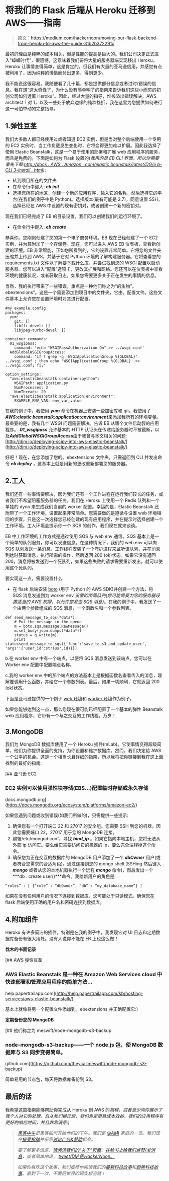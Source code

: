 # 将我们的 Flask 后端从 Heroku 迁移到 AWS——指南

> 原文：<https://medium.com/hackernoon/moving-our-flask-backend-from-heroku-to-aws-the-guide-31b2b372291c>

最初的理由是纯粹的成本相关，但是性能的提高是巨大的。我们公司决定正式进入“蟑螂时代”，很遗憾，这意味着我们要将大量的服务器端实现移出 Heroku。Heroku 让事情变得简单，这是肯定的，但我们有大量的亚马逊信用，并感觉有点被利用了，因为纯粹的懒惰而付出更多，得到更少。

我不能说这很容易。我随便看了几十篇，都是提供部分信息或者过时/错误的信息。我在想“这太奇怪了，为什么没有简单明了的指南来告诉我们这些小而穷的初创公司如何远离 Heroku”。因此，经过大量的指导，堆栈溢出错误解决，AWS architect 1 对 1，以及一些处于放弃边缘的纯粹挫折，我在这里为您提供如何进行这一可怕举动的完整指导。

## 1.弹性豆茎

我们大多数人都已经使用过或者知道 EC2 实例，但是当对整个后端使用一个专用的 EC2 实例时，当工作负载发生变化时，它将变得更加难以扩展。因此我选择了使用 Elastic Beanstalk，这是一个易于使用的部署和扩展 web 应用程序的服务，而且是免费的。下面是如何为 Flask 设置的(*我用的是 EB CLI 界面，所以你需要事先下载:*[*http://docs . AWS . Amazon . com/elastic beanstalk/latest/DG/e b-CLI 3-install . html*](http://docs.aws.amazon.com/elasticbeanstalk/latest/dg/eb-cli3-install.html)*)*:

*   转到项目所在的文件夹
*   在命令行中键入: ***eb init***
*   选择您所在的地区，创建一个新的应用程序，输入它的名称，然后选择它的平台(在我们的例子中是 Python)。选择版本(最有可能是 2.7)，同意设置 SSH，选择已经在 AWS 中设置的现有密钥对，或者创建一个新的密钥对。

现在我们已经完成了 EB 的目录设置，我们可以创建我们的运行环境了。

*   在命令行中键入: ***eb create***

恭喜你。您刚刚创建了您的第一个电子商务环境。EB 现在已经创建了一个 EC2 实例，并为其附加了一个存储卷。现在，您可以进入 AWS EB 仪表板，查看新创建的环境。EB 非常智能，正如您所看到的，它的设置非常简单。它将您的文件夹压缩并上传到 AWS，并基于它对 Python 环境的了解构建服务器。它将查看您的 requirements.txt 文件以了解要下载什么库，并尝试找到您的 WSGI 配置以启动服务器。您可以进入“配置”选项卡，更改其扩展和网络。您还可以在仪表板中查看环境的健康状况，或者获取日志，如果您需要更多关于正在发生的事情的信息。

当然，我的执行带来了一些错误，重点是一种他们称之为“的生物”。ebextensions”。这是一个需要添加到项目中的文件夹，它由。配置文件。这些文件基本上允许您在设置环境时对其进行配置。

```
#my example.config
packages:
  yum:
    git: []
    libffi-devel: []
    libjpeg-turbo-devel: []

container_commands:
  01_wsgipass:
    command: 'echo "WSGIPassAuthorization On" >> ../wsgi.conf'
  AddGlobalWSGIGroupAccess:
    command: "if ! grep -q 'WSGIApplicationGroup %{GLOBAL}' ../wsgi.conf ; then echo 'WSGIApplicationGroup %{GLOBAL}' >> ../wsgi.conf; fi;"

option_settings:
  "aws:elasticbeanstalk:container:python":
    WSGIPath: application.py
    NumProcesses: 3
    NumThreads: 20
  "aws:elasticbeanstalk:application:environment":
    EXAMPLE_ENV_VAR: env_var_value
```

在我的例子中，我使用 ***yum*** 命令在机器上安装一些加密库和 git。我使用了***AWS:elastic beanstalk:application:environment***来添加我所有的环境变量。最重要的是，我有几个 WSGI 问题需要解决。告诉 EB 从哪个文件启动我的应用程序。 ***01_wsgipass*** 允许基本的 HTTP 认证头在传递给服务器时不被截断，以及***AddGlobalWSGIGroupAccess***由于我曾与本文相关的问题:[http://djm.io/deploying-scipy-into-aws-elastic-beanstalk/](http://djm.io/deploying-scipy-into-aws-elastic-beanstalk/)

好吧！现在，在您添加了您的。ebextensions 文件夹，只需返回到 CLI 并发出命令 ***eb deploy*** ，这基本上就是用新的更改重新部署您的服务器。

## 2.工人

我们还有一些事情要解决，因为我们还有一个工作进程在运行我们较长的任务，或者我们不希望阻塞服务器的任务。我们在 Heroku 上使用一个 Redis 队列和一个单独的 dyno 来生成我们当前的 worker 配置。幸运的是，Elastic Beanstalk 还附带了一个工作环境，设置起来非常简单。您需要做的是遵循与设置 web 环境相同的步骤，只是这一次选择您已经创建的现有应用程序，并在提示时选择创建一个工作环境。工人环境会提示你一个 SQS 的创作，我们现在就来谈谈。

EB 中工作环境的工作方式是通过使用 SQS 与 web env 通信。SQS 基本上是一个简单的队列服务，你可以发送信息。在这种情况下，我们的 web env 可以向 SQS 队列发送一条消息，工作线程安装了一个守护进程来监听该队列，并在消息到达时获取消息，执行所需的操作，然后返回 200 (ok)状态。如果它没有返回 200，消息将被发送到一个死队列，如果这些失败的请求需要重新发出，就可以使用这个死队列。

要实现这一点，需要设置什么:

*   在 flask 后端安装 [boto](https://aws.amazon.com/sdk-for-python/) (用于 Python 的 AWS SDK)并创建一个方法，将 SQS 消息发送到为 worker env *设置的所需队列(您可能需要为您的服务器设置适当的 AWS 权限，以允许您发送 SQS 消息)*。在我的例子中，我发送了一个由两个参数组成的 SQS 消息，一个函数名和一个参数列表。

```
def send_message_to_sqs(*data*):
    # Put the message in the queue
    m = boto.sqs.message.RawMessage()
    m.set_body(json.dumps(*data*))
    status = q.write(m)
    print statussend_message_to_sqs({'func':'save_to_s3_and_update_user', 'args':{'user_id':str(usr.id)}})
```

b.在 worker env 中有一个端点，以便将 SQS 消息发送到该端点。您可以在 Worker env 配置中配置端点名称。

c.我的 worker env 中的那个端点的方法基本上是根据函数名查看传入的消息，理解要调用什么函数，并给它一个参数列表。最后，如果一切顺利，它就返回 200 (ok)状态。

下面是亚马逊提供的一个例子 [web 环境](https://github.com/awslabs/eb-py-flask-signup)和 [worker 环境](https://github.com/awslabs/eb-py-flask-signup-worker)作为例子。

如果您能够达到这一点，那么您现在很可能已经配置了一个基本的弹性 Beanstalk web 应用程序，它带有一个与之交互的工作线程。万岁！

## 3.MongoDB

我们为 MongoDB 数据库使用了一个 Heroku 插件(mLab)。它使事情变得超级简单，他们为你提供全面的支持，为你设置和维护数据库。然而，我们决定给 AWS 一个公平的机会。这是一个相当长且详细的指南，所以我将把你链接到我在这上面找到的最好的指南:

[](https://docs.mongodb.org/ecosystem/platforms/amazon-ec2/) [## 亚马逊 EC2

### EC2 实例可以使用弹性块存储(EBS…)配置临时存储或永久存储

docs.mongodb.org](https://docs.mongodb.org/ecosystem/platforms/amazon-ec2/) 

如果您遇到问题或收到错误(如我们所做的)，只需提供一些提示:

1.  确保您有一个打开端口 22 和 27017 的安全组。您需要 SSH 到您的机器，因此您需要端口 22，27017 用于您的 MongoDB 连接。
2.  编辑/etc/mongod.conf，寻找 ***bind_ip*** 。如果它指向本地主机，您将无法从外部 ip 访问它。要么给它需要访问它的机器的 ip，要么完全注释掉这个命令。
3.  确保您为正在交互的数据库的 MongoDB 用户添加了一个 ***dbOwner*** 用户(或者符合您需求的合适角色)。通过连接到您的 mongo shell (SSHing 然后键入 ***mongo*** 或者从您的本地机器执行一个远程 ***mongo*** 命令)，然后发出一个***db . create user()***命令。我给新用户的角色是:

```
“roles” : [ {“role” : “dbOwner”, “db” : “my_database_name”} ]
```

如果在没有任何用户的情况下连接到数据库，您可能处于只读模式。确保您在 flask 后端使用正确的用户名和密码连接到数据库。

## 4.附加组件

Heroku 有许多简洁的插件，特别是在我的例子中，我发现它对 UI 日志和定期数据库备份有很大用处。没有人说你不能在 EB 上也这么做！

**伐木的书面记录**

 [## AWS 弹性豆茎

### AWS Elastic Beanstalk 是一种在 Amazon Web Services cloud 中快速部署和管理应用程序的简单方法…

help.papertrailapp.com](http://help.papertrailapp.com/kb/hosting-services/aws-elastic-beanstalk/) 

基本上就像将另一个配置文件添加到。ebextensions 并正确配置它:)

**定期备份您的 MongoDB**

[](https://github.com/theycallmeswift/node-mongodb-s3-backup) [## 他们称之为 meswift/node-mongodb-s3-backup

### node-mongodb-s3-backup——一个 node.js 包，使 MongoDB 数据库与 S3 同步变得简单。

github.com](https://github.com/theycallmeswift/node-mongodb-s3-backup) 

简单易用的节点包，每天将数据库备份到 S3。

## 最后的话

我希望这篇指南能够帮助你完成从 Heroku 到 AWS 的*旅程，或者至少向你展示了我个人对它的处理。自从我们搬迁后，我们肯定更具成本效益，我们的应用程序有更好的响应时间，并且非常满意:)*

> *[黑客中午](http://bit.ly/Hackernoon)是黑客如何开始他们的下午。我们是 [@AMI](http://bit.ly/atAMIatAMI) 家庭的一员。我们现在[接受投稿](http://bit.ly/hackernoonsubmission)并乐意[讨论广告&赞助](mailto:partners@amipublications.com)机会。*
> 
> *要了解更多信息，[请阅读我们的“关于”页面](https://goo.gl/4ofytp)、[在脸书上给我们点赞/发消息](http://bit.ly/HackernoonFB)，或者简单地说， [tweet/DM @HackerNoon。](https://goo.gl/k7XYbx)*
> 
> *如果你喜欢这个故事，我们推荐你阅读我们的[最新科技故事](http://bit.ly/hackernoonlatestt)和[趋势科技故事](https://hackernoon.com/trending)。直到下一次，不要把世界的现实想当然！*